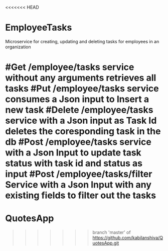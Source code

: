 <<<<<<< HEAD
# EmployeeTasks
Microservice for creating, updating and deleting tasks for employees in an organization

#Get /employee/tasks
service without any arguments retrieves all tasks
#Put /employee/tasks
service consumes a Json input to Insert a new task
#Delete /employee/tasks
service with a Json input as Task Id deletes the coresponding task in the db
#Post /employee/tasks
service with a Json Input to update task status with task id and status as input
#Post /employee/tasks/filter
Service with a Json Input with any existing fields to filter out the tasks
=======
# QuotesApp
>>>>>>> branch 'master' of https://github.com/kabilanshiva/QuotesApp.git
